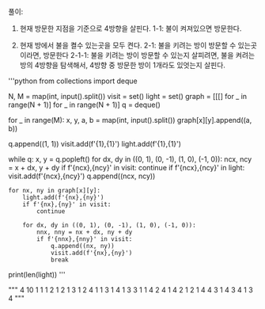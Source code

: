 풀이: 
1. 현재 방문한 지점을 기준으로 4방향을 살핀다.
    1-1: 불이 켜져있으면 방문한다.
     
2. 현재 방에서 불을 켤수 있는곳을 모두 켠다.
    2-1: 불을 키려는 방이 방문할 수 있는곳이라면, 방문한다 
        2-1-1: 불을 키려는 방이 방문할 수 있는지 살피려면, 불을 켜려는 방의 4방향을 탐색해서, 4방향 중 방문한 방이 1개라도 있엇는지 살핀다.

'''python
from collections import deque

N, M = map(int, input().split())
visit = set()
light = set()
graph = [[[] for _ in range(N + 1)] for _ in range(N + 1)]
q = deque()

for _ in range(M):
    x, y, a, b = map(int, input().split())
    graph[x][y].append((a, b))

q.append((1, 1))
visit.add(f'{1},{1}')
light.add(f'{1},{1}')

while q:
    x, y = q.popleft()
    for dx, dy in ((0, 1), (0, -1), (1, 0), (-1, 0)):
        ncx, ncy = x + dx, y + dy
        if f'{ncx},{ncy}' in visit:
            continue
        if f'{ncx},{ncy}' in light:
            visit.add(f'{ncx},{ncy}')
            q.append((ncx, ncy))

    for nx, ny in graph[x][y]:
        light.add(f'{nx},{ny}')
        if f'{nx},{ny}' in visit:
            continue

        for dx, dy in ((0, 1), (0, -1), (1, 0), (-1, 0)):
            nnx, nny = nx + dx, ny + dy
            if f'{nnx},{nny}' in visit:
                q.append((nx, ny))
                visit.add(f'{nx},{ny}')
                break
print(len(light))
'''

"""
4 10
1 1 1 2
1 2 1 3
1 2 4 1
1 3 1 4
1 3 3 1
1 4 2 4
1 4 2 1
2 1 4 4
3 1 4 3
4 1 3 4
"""
